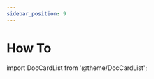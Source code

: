 ```yaml
---
sidebar_position: 9
---
```


# How To

import DocCardList from '@theme/DocCardList';

<DocCardList />

